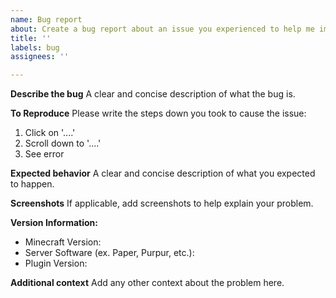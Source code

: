 ```yaml
---
name: Bug report
about: Create a bug report about an issue you experienced to help me improve the plugin.
title: ''
labels: bug
assignees: ''

---
```


**Describe the bug**
A clear and concise description of what the bug is.

**To Reproduce**
Please write the steps down you took to cause the issue:
1. Click on '....'
2. Scroll down to '....'
3. See error

**Expected behavior**
A clear and concise description of what you expected to happen.

**Screenshots**
If applicable, add screenshots to help explain your problem.

**Version Information:**
 - Minecraft Version: 
 - Server Software (ex. Paper, Purpur, etc.): 
 - Plugin Version: 

**Additional context**
Add any other context about the problem here.
